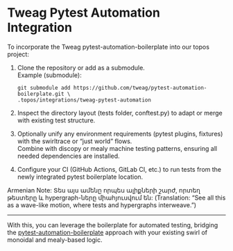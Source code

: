 # Tweag Pytest Automation Integration

To incorporate the Tweag pytest-automation-boilerplate into our topos project:

1. Clone the repository or add as a submodule.  
   Example (submodule):
   ```
   git submodule add https://github.com/tweag/pytest-automation-boilerplate.git \
   .topos/integrations/tweag-pytest-automation
   ```

2. Inspect the directory layout (tests folder, conftest.py) to adapt or merge with existing test structure.

3. Optionally unify any environment requirements (pytest plugins, fixtures) with the swirltrace or “just world” flows.  
   Combine with discopy or mealy machine testing patterns, ensuring all needed dependencies are installed.

4. Configure your CI (GitHub Actions, GitLab CI, etc.) to run tests from the newly integrated pytest boilerplate location.

Armenian Note: Տես այս ամենը որպես ալիքների շարժ, որտեղ թեստերը և hypergraph-ները միահյուսվում են:
(Translation: “See all this as a wave-like motion, where tests and hypergraphs interweave.”)

---

With this, you can leverage the boilerplate for automated testing, bridging the [pytest-automation-boilerplate](https://github.com/tweag/pytest-automation-boilerplate.git) approach with your existing swirl of monoidal and mealy-based logic.
